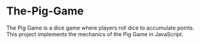 # The-Pig-Game
The Pig Game is a dice game where players roll dice to accumulate points. This project implements the mechanics of the Pig Game in JavaScript.
